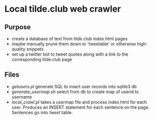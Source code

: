# Local tilde.club web crawler

## Purpose
* create a database of text from tilde.club index.html pages
* maybe manually prune them down to 'tweetable' or otherwise high-quality snippets
* set up a twitter bot to tweet quotes along with a link to the corresponding tilde.club page

## Files
* _getusers.pl_ generate SQL to insert user records into sqlite3 db
* _generate\_usermap.sh_ select from db to create map of userid to username
* _local\_crawl.pl_  takes a usermap file and process index.html for each user. Produces an INSERT statement for each sentence on the page. Sentences go into _tweet_ table.
